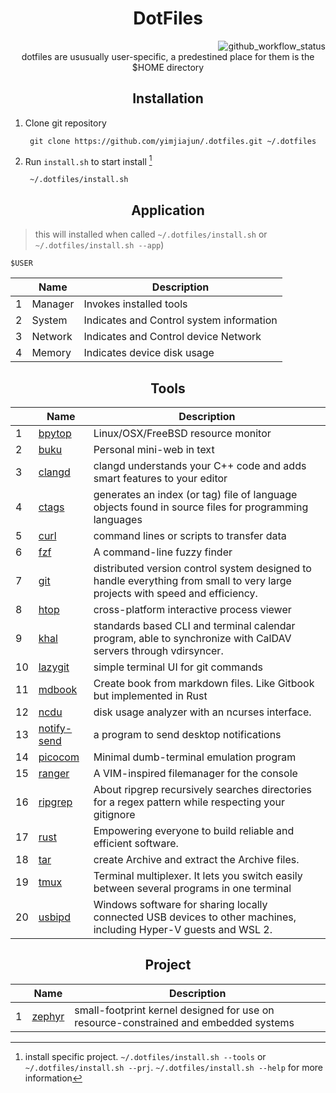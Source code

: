 <div align="center">
  <h1> DotFiles </h1>
</div>

<div align="right">
  <img src="https://github.com/yimjiajun/.dotfiles/actions/workflows/main.yml/badge.svg" alt="github_workflow_status">
</div>

<div align="center">
  dotfiles are ususually user-specific, a predestined place for them is the $HOME directory
</div>

<div align="center">
  <h2> Installation </h2>
</div>

1. Clone git repository

        git clone https://github.com/yimjiajun/.dotfiles.git ~/.dotfiles

2. Run `install.sh` to start install [^install_1]

        ~/.dotfiles/install.sh

<div align="center">
  <h2> Application </h2>
</div>

> this will installed when called `~/.dotfiles/install.sh` or ` ~/.dotfiles/install.sh --app`)

    $USER

|   | Name    | Description                              |
| - | -       | -                                        |
| 1 | Manager | Invokes installed tools                  |
| 2 | System  | Indicates and Control system information |
| 3 | Network | Indicates and Control device Network     |
| 4 | Memory  | Indicates device disk usage              |


<div align="center">
  <h2> Tools </h2>
</div>

|    | Name                                                                               | Description                                                                                                                   |
| -  | -                                                                                  | -                                                                                                                             |
| 1  | [bpytop](https://github.com/aristocratos/bpytop.git)                               | Linux/OSX/FreeBSD resource monitor                                                                                            |
| 2  | [buku](https://github.com/jarun/buku.git)                                          | Personal mini-web in text                                                                                                     |
| 3  | [clangd](https://clangd.llvm.org/installation.html)                                | clangd understands your C++ code and adds smart features to your editor                                                       |
| 4  | [ctags](https://github.com/universal-ctags/ctags)                                  | generates an index (or tag) file of language objects found in source files for programming languages                          |
| 5  | [curl](https://curl.se/)                                                           | command lines or scripts to transfer data                                                                                     |
| 6  | [fzf](https://github.com/junegunn/fzf)                                             | A command-line fuzzy finder                                                                                                   |
| 7  | [git](https://git-scm.com/)                                                        | distributed version control system designed to handle everything from small to very large projects with speed and efficiency. |
| 8  | [htop](https://htop.dev/)                                                          | cross-platform interactive process viewer                                                                                     |
| 9  | [khal](https://github.com/pimutils/khal)                                           | standards based CLI and terminal calendar program, able to synchronize with CalDAV servers through vdirsyncer.                |
| 10 | [lazygit](https://github.com/jesseduffield/lazygit)                                | simple terminal UI for git commands                                                                                           |
| 11 | [mdbook](https://github.com/rust-lang/mdBook)                                      | Create book from markdown files. Like Gitbook but implemented in Rust                                                         |
| 12 | [ncdu](https://dev.yorhel.nl/ncdu)                                                 | disk usage analyzer with an ncurses interface.                                                                                |
| 13 | [notify-send](https://manpages.ubuntu.com/manpages/xenial/man1/notify-send.1.html) | a program to send desktop notifications                                                                                       |
| 14 | [picocom](https://github.com/npat-efault/picocom)                                  | Minimal dumb-terminal emulation program                                                                                       |
| 15 | [ranger](https://github.com/ranger/ranger)                                         | A VIM-inspired filemanager for the console                                                                                    |
| 16 | [ripgrep](https://github.com/BurntSushi/ripgrep)                                   | About ripgrep recursively searches directories for a regex pattern while respecting your gitignore                            |
| 17 | [rust](https://github.com/rust-lang/rust)                                          | Empowering everyone to build reliable and efficient software.                                                                 |
| 18 | [tar](https://www.geeksforgeeks.org/tar-command-linux-examples/)                   | create Archive and extract the Archive files.                                                                                 |
| 19 | [tmux](https://github.com/tmux/tmux/wiki)                                          | Terminal multiplexer. It lets you switch easily between several programs in one terminal                                      |
| 20 | [usbipd](https://github.com/dorssel/usbipd-win)                                    | Windows software for sharing locally connected USB devices to other machines, including Hyper-V guests and WSL 2.             |


<div align="center">
  <h2> Project </h2>
</div>

|   | Name                                                                               | Description                                                                          |
| - | -                                                                                  | -                                                                                    |
| 1 | [zephyr](https://docs.zephyrproject.org/latest/develop/getting_started/index.html) | small-footprint kernel designed for use on resource-constrained and embedded systems |

[^install_1]: install specific project. `~/.dotfiles/install.sh --tools` or `~/.dotfiles/install.sh --prj`. `~/.dotfiles/install.sh --help` for more information
